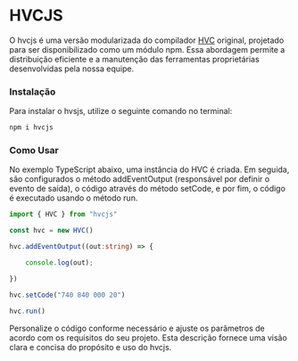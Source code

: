 # HVCJS

O hvcjs é uma versão modularizada do compilador <a href="https://github.com/WilkerSebastian/HV-compiler">HVC</a> original, projetado para ser disponibilizado como um módulo npm. Essa abordagem permite a distribuição eficiente e a manutenção das ferramentas proprietárias desenvolvidas pela nossa equipe.

### Instalação
Para instalar o hvsjs, utilize o seguinte comando no terminal:
```bash
npm i hvcjs
```

### Como Usar

No exemplo TypeScript abaixo, uma instância do HVC é criada. Em seguida, são configurados o método addEventOutput (responsável por definir o evento de saída), o código através do método setCode, e por fim, o código é executado usando o método run.
```typescript
import { HVC } from "hvcjs"

const hvc = new HVC()

hvc.addEventOutput((out:string) => {

    console.log(out);

})

hvc.setCode("740 840 000 20")

hvc.run()
```
Personalize o código conforme necessário e ajuste os parâmetros de acordo com os requisitos do seu projeto. Esta descrição fornece uma visão clara e concisa do propósito e uso do hvcjs.
